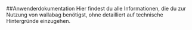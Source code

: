 ##Anwenderdokumentation
Hier findest du alle Informationen, die du zur Nutzung von wallabag benötigst, ohne detailliert auf technische Hintergründe einzugehen.
